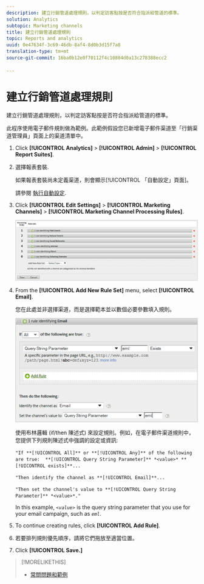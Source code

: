 ```yaml
---
description: 建立行銷管道處理規則，以判定訪客點按是否符合指派給管道的標準。
solution: Analytics
subtopic: Marketing channels
title: 建立行銷管道處理規則
topic: Reports and analytics
uuid: 0e47634f-3c69-46db-8af4-8d0b3d15f7a8
translation-type: tm+mt
source-git-commit: 16ba0b12e0f70112f4c10804d0a13c278388ecc2

---
```



# 建立行銷管道處理規則

建立行銷管道處理規則，以判定訪客點按是否符合指派給管道的標準。

此程序使用電子郵件規則做為範例。此範例假設您已新增電子郵件渠道至「行銷渠道管理員」頁面上的渠道清單中。

1. Click **[!UICONTROL Analytics]** &gt; **[!UICONTROL Admin]** &gt; **[!UICONTROL Report Suites]**.
1. 選擇報表套裝.

   如果報表套裝尚未定義渠道，則會顯示[!UICONTROL 「自動設定」頁面]。

   請參閱 [執行自動設定](/help/components/c-marketing-channels/c-channel-autosetup.md).

1. Click **[!UICONTROL Edit Settings]** &gt; **[!UICONTROL Marketing Channels]** &gt; **[!UICONTROL Marketing Channel Processing Rules]**.

   ![步驟結果](assets/marketing_channel_rules.png)

1. From the **[!UICONTROL Add New Rule Set]** menu, select **[!UICONTROL Email]**.

   您在此處並非選擇渠道，而是選擇範本並以數個必要參數填入規則。

   ![步驟結果](assets/example_email.png)

   使用布林邏輯 (if/then 陳述式) 來設定規則。例如，在電子郵件渠道規則中，您提供下列規則陳述式中強調的設定或資訊: 

   `"If **[!UICONTROL All]** or **[!UICONTROL Any]** of the following are true:  **[!UICONTROL Query String Parameter]** *<value>* **[!UICONTROL exists]**...`

   `"Then identify the channel as **[!UICONTROL Email]**...`

   `"Then set the channel's value to **[!UICONTROL Query String Parameter]** *<value>*."`

   In this example, *`<value>`* is the query string parameter that you use for your email campaign, such as *`eml`*.
1. To continue creating rules, click **[!UICONTROL Add Rule]**.
1. 若要排列規則優先順序，請將它們拖放至適當位置。
1. Click **[!UICONTROL Save.]**

>[!MORELIKETHIS]
>
>* [常問問題和範例](/help/components/c-marketing-channels/c-faq.md)

